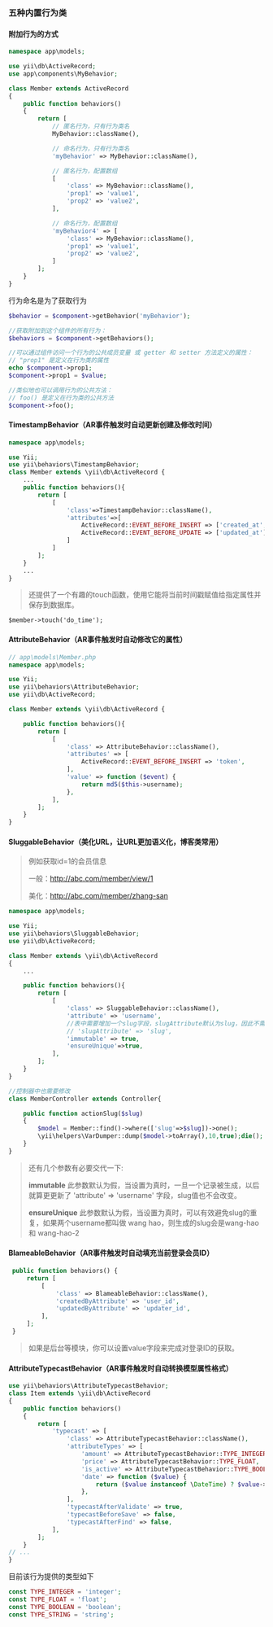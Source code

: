 ### 五种内置行为类



#### 附加行为的方式

```php
namespace app\models;

use yii\db\ActiveRecord;
use app\components\MyBehavior;

class Member extends ActiveRecord
{
    public function behaviors()
    {
        return [
            // 匿名行为，只有行为类名
            MyBehavior::className(),

            // 命名行为，只有行为类名
            'myBehavior' => MyBehavior::className(),

            // 匿名行为，配置数组
            [
                'class' => MyBehavior::className(),
                'prop1' => 'value1',
                'prop2' => 'value2',
            ],

            // 命名行为，配置数组
            'myBehavior4' => [
                'class' => MyBehavior::className(),
                'prop1' => 'value1',
                'prop2' => 'value2',
            ]
        ];
    }
}
```

行为命名是为了获取行为

```php
$behavior = $component->getBehavior('myBehavior');

//获取附加到这个组件的所有行为：
$behaviors = $component->getBehaviors();

//可以通过组件访问一个行为的公共成员变量 或 getter 和 setter 方法定义的属性：
// "prop1" 是定义在行为类的属性
echo $component->prop1;
$component->prop1 = $value;

//类似地也可以调用行为的公共方法：
// foo() 是定义在行为类的公共方法
$component->foo();
```



#### TimestampBehavior（AR事件触发时自动更新创建及修改时间）

```php
namespace app\models;

use Yii;
use yii\behaviors\TimestampBehavior;
class Member extends \yii\db\ActiveRecord {
	...
    public function behaviors(){
        return [
            [
                'class'=>TimestampBehavior::className(),
                'attributes'=>[
                    ActiveRecord::EVENT_BEFORE_INSERT => ['created_at','updated_at'],
                    ActiveRecord::EVENT_BEFORE_UPDATE => ['updated_at'],
                ]
            ]
        ];
    }
	...
}
```

> 还提供了一个有趣的touch函数，使用它能将当前时间戳赋值给指定属性并保存到数据库。

```
$member->touch('do_time');
```



#### AttributeBehavior（AR事件触发时自动修改它的属性）

```php
// app\models\Member.php
namespace app\models;

use Yii;
use yii\behaviors\AttributeBehavior;
use yii\db\ActiveRecord;

class Member extends \yii\db\ActiveRecord {

    public function behaviors(){
        return [
            [
                'class' => AttributeBehavior::className(),
                'attributes' => [
                    ActiveRecord::EVENT_BEFORE_INSERT => 'token',
                ],
                'value' => function ($event) {
                    return md5($this->username);
                },
            ],
        ];
    }
}
```



#### SluggableBehavior（美化URL，让URL更加语义化，博客类常用）

> 例如获取id=1的会员信息
>
> 一般：http://abc.com/member/view/1
>
> 美化：http://abc.com/member/zhang-san

```php
namespace app\models;

use Yii;
use yii\behaviors\SluggableBehavior;
use yii\db\ActiveRecord;

class Member extends \yii\db\ActiveRecord
{
    ...

    public function behaviors(){
        return [
            [
                'class' => SluggableBehavior::className(),
                'attribute' => 'username',
                //表中需要增加一个slug字段，slugAttribute默认为slug，因此不需要再设置slugAttribute了。
                // 'slugAttribute' => 'slug',
                'immutable' => true,
            	'ensureUnique'=>true,
            ],
        ];
    }
}

//控制器中也需要修改
class MemberController extends Controller{

    public function actionSlug($slug)
    {
        $model = Member::find()->where(['slug'=>$slug])->one();
        \yii\helpers\VarDumper::dump($model->toArray(),10,true);die();
    }
}
```

> 还有几个参数有必要交代一下:
>
> **immutable** 此参数默认为假，当设置为真时，一旦一个记录被生成，以后就算更更新了 'attribute' => 'username' 字段，slug值也不会改变。
>
> **ensureUnique** 此参数默认为假，当设置为真时，可以有效避免slug的重复，如果两个username都叫做 wang hao，则生成的slug会是wang-hao 和 wang-hao-2



#### BlameableBehavior（AR事件触发时自动填充当前登录会员ID）

```php
 public function behaviors() {
     return [
         [
             'class' => BlameableBehavior::className(),
             'createdByAttribute' => 'user_id',
             'updatedByAttribute' => 'updater_id',
         ],
     ];
 }
```

> 如果是后台等模块，你可以设置value字段来完成对登录ID的获取。



#### AttributeTypecastBehavior（AR事件触发时自动转换模型属性格式）

```php
use yii\behaviors\AttributeTypecastBehavior;
class Item extends \yii\db\ActiveRecord
{
    public function behaviors()
    {
        return [
            'typecast' => [
                'class' => AttributeTypecastBehavior::className(),
                'attributeTypes' => [
                    'amount' => AttributeTypecastBehavior::TYPE_INTEGER,
                    'price' => AttributeTypecastBehavior::TYPE_FLOAT,
                    'is_active' => AttributeTypecastBehavior::TYPE_BOOLEAN,
                    'date' => function ($value) {
                        return ($value instanceof \DateTime) ? $value->getTimestamp(): (int)$value;
                    },
                ],
                'typecastAfterValidate' => true,
                'typecastBeforeSave' => false,
                'typecastAfterFind' => false,
            ],
        ];
    }
// ...
}
```

目前该行为提供的类型如下

```php
const TYPE_INTEGER = 'integer';
const TYPE_FLOAT = 'float';
const TYPE_BOOLEAN = 'boolean';
const TYPE_STRING = 'string';
```